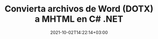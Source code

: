 ---
############################# Static ############################
layout: "autogen-gist"
date: 2021-10-02T14:22:14+03:00
draft: false
path: "es/total/net/conversion/dotx-to-mhtml/"
other_out_formats: "PDF DOC DOCX DOCM DOT DOTX DOTM TXT RTF HTML HTM MHTML MHT XLS XLSX XLSM XLSB XLT XLTX XLTM XLAM CSV TSV DIF SXC FODS PPT PPTX PPS PPSX PPSM POT POTX PPTM POTM ODT OTT OTP ODP ODS EMZ WMZ SVG SVGZ XPS TEX DCM WMF EMF BMP PNG GIF JPEG TIFF ICO WEBP JP2 TGA PSB PSD EPUB MD FODP JPG"
ad_headline: "Convertir DOTX a MHTML | .NET"
ad_description: "La solución de conversión de documentos DOTX a MHTML más precisa para sus aplicaciones .NET."

############################# Head ############################
head_title: "Convierta DOTX a MHTML en C# ASP.NET | Conversión de documentos de Word .NET"
head_description: "API de conversión de documentos de procesamiento de texto .NET. Convierta DOTX a MHTML y más de 100 imágenes y formatos de archivo en aplicaciones .NET (C#, VB.NET, ASP.NET y .NET Core). Muestre el documento MHTML convertido como visor HTML."

############################# Header ############################
title: "Convierta archivos de Word (DOTX) a MHTML en C# .NET"
description: "Convierta mediante programación DOTX (archivos de Word) a MHTML en aplicaciones C# VB.NET y ASP.NET utilizando funciones flexibles de conversión de documentos que le permiten personalizar la apariencia del documento resultante. Convierta todos los formatos populares de documentos de procesamiento de texto a hojas de cálculo de Excel, presentaciones de PowerPoint, PDF, Photoshop, eBook, web y formatos de archivo de imagen. La API de conversión nativa de .NET ofrece múltiples opciones de conversión de documentos para convertir el documento completo o elegir páginas específicas del archivo del documento de origen en función de los números de página o rangos de páginas seleccionados y convertir fácilmente a un formato de documento compatible."

############################# SubMenu ############################
submenu:
    enable: false

############################# Content ############################
content:
    enable: true
    block:
    - title_left: "Cómo convertir DOTX a MHTML en C# .NET"
      content_left: |
          Siga estos sencillos pasos para la conversión de DOTX a MHTML en .NET. Vea el documento MHTML convertido tal como está o reprodúzcalo y muéstrelo como HTML sin usar ningún software externo.

          -   Crear objeto **Converter** para convertir documentos DOTX
          -   Establecer las opciones de conversión para el formato MHTML
          -   Llame al método **Convert** de la instancia de la clase **Converter** para la conversión a MHTML
          -   Establecer opciones para el visor HTML
          -   Cree un objeto **Viewer** para ver MHTML convertido como HTML
          
      title_right: "Descargas e instrucciones de instalación"
      content_right: |
          Necesita los espacios de nombres `GroupDocs.Conversion` y `GroupDocs.Viewer` para convertir formatos de archivo de Word a una amplia gama de imágenes y tipos de documentos como PDF, Microsoft Office (Word, Excel, PowerPoint, Project, Outlook), OpenDocument, HTML y diagramas CAD. Explore otras [API de .NET para documentos de Office](https://products.conholdate.com/total/net/) que ofrece Conholdate.Total.
          
          Obtenga los archivos de ensamblaje respectivos de [descargas](https://downloads.conholdate.com/total/net) o busque el paquete completo de [Nuget](https://www.nuget.org/packages/Conholdate.Total/) para agregar `Conholdate.Total para .NET` directamente en su espacio de trabajo.
          
      gisthash: "4f311c07ae9ee691b8afb7960aa6c806"
      gistfile: "word-to-pdf-conversion.cs"

    - title_left: "Agregar marca de agua de texto o imagen a MHTML en C#"
      content_left: |
          Convierta con precisión documentos (DOTX a MHTML) exactamente como el archivo original y aplique marcas de agua de texto o imagen a las páginas del documento convertido usando C# .NET.

          -   Crear objeto **Converter** para convertir documentos DOTX
          -   Crear una nueva instancia de la clase **WatermarkOptions**
          -   Especifique las propiedades de la marca de agua (color, ancho, texto, imagen, etc.)
          -   Crea una instancia de la clase **ConvertOptions** adecuada
          -   Establecer la propiedad **Watermark** de la instancia de **ConvertOptions**
          -   Llame al método **Convert** de la instancia de la clase **Converter** para la conversión a MHTML
        
      title_right: "Extracción de información del documento de origen"
      content_right: |
          La función de extracción de información de documentos no solo permite obtener la información básica sobre el archivo del documento de origen, sino que también admite la extracción de información valiosa específica del formato de archivo, como las fechas de inicio y finalización del proyecto de un archivo de Microsoft Project, cualquier restricción de impresión en un documento PDF, lista de carpetas encerradas en un archivo de datos de Outlook, etc.

          Convierta formatos de archivo de documentos populares en diferentes sistemas operativos como Windows, Linux o macOS mientras usa plataformas como Windows Azure, Mono y Xamarin.
          
      gisthash: "a15affe15284876ce010a315a09da1f0"
      gistfile: "convert-word-to-pdf-and-add-text-watermark-to-converted-pdf.cs"

    - title_left: "Convertir Word protegido por contraseña a PDF"
      content_left: |
          La conversión de documentos protegidos por contraseña en .NET ahora es más fácil con Conholdate.Total para las API de .NET. Simplemente agregue unas pocas líneas de código C# y convierta con precisión un documento de Microsoft Word protegido por contraseña en un archivo PDF sin usar ningún software externo.

          -   Defina **LoadOptions** y establezca la contraseña de las opciones de carga específicas del documento
          -   Crear un objeto **Converter** para convertir un documento de Word
          -   Crear una instancia de la clase **PdfConvertOptions**
          -   Llame al método **Convert** de la instancia de la clase **Converter** para la conversión a PDF
          
      title_right: "Cargue y convierta documentos ubicados de forma remota"
      content_right: |
          Con Conholdate.Total para .NET, los desarrolladores pueden cargar y convertir documentos desde varias ubicaciones remotas y recursos de almacenamiento de documentos en la nube, como Amazon S3, Microsoft Azure Blob, FTP, disco local, transmisión o una URL simple. Solo tiene que especificar el método para obtener un flujo de documentos ubicado de forma remota y luego pasarlo a la clase Converter como constructor.
          
          Las API de Conholdate.Total para .NET son nativas de Windows Forms, ASP.NET, WPF, WCF o cualquier tipo de aplicación basada en .NET Framework 2.0 o posterior.
          
      gisthash: "3b7541492166a47d49ca85c55b531055"
      gistfile: "convert-password-protected-word-to-pdf.cs"

############################# About Formats ############################
about_formats:
    enable: false
############################# More Formats ############################
more_formats:
    enable: true
    auto: false
    other_out_formats: PDF DOC DOCX DOCM DOT DOTX DOTM TXT RTF HTML HTM MHTML MHT XLS XLSX XLSM XLSB XLT XLTX XLTM XLAM CSV TSV DIF SXC FODS PPT PPTX PPS PPSX PPSM POT POTX PPTM POTM ODT OTT OTP ODP ODS EMZ WMZ SVG SVGZ XPS TEX DCM WMF EMF BMP PNG GIF JPEG TIFF ICO WEBP JP2 TGA PSB PSD EPUB MD FODP JPG
############################# Back to top ###############################
back_to_top:
  enable: true
---